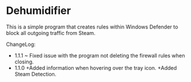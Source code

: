 # Dehumidifier

This is a simple program that creates rules within Windows Defender to block all outgoing traffic from Steam.

ChangeLog:

- 1.1.1
    ~ Fixed issue with the program not deleting the firewall rules when closing.
- 1.1.0
    +Added information when hovering over the tray icon.
    +Added Steam Detection.